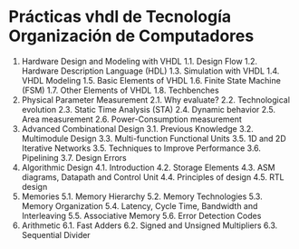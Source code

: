 # Prácticas vhdl de Tecnología Organización de Computadores

1. Hardware Design and Modeling with VHDL
 1.1. Design Flow
 1.2. Hardware Description Language (HDL)
 1.3. Simulation with VHDL
 1.4. VHDL Modeling
 1.5. Basic Elements of VHDL
 1.6. Finite State Machine (FSM)
 1.7. Other Elements of VHDL
 1.8. Techbenches
2. Physical Parameter Measurement
2.1. Why evaluate?
2.2. Technological evolution
2.3. Static Time Analysis (STA)
2.4. Dynamic behavior
2.5. Area measurement
2.6. Power-Consumption measurement
3. Advanced Combinational Design
 3.1. Previous Knowledge
 3.2. Multimodule Design
 3.3. Multi-function Functional Units
 3.5. 1D and 2D Iterative Networks
 3.5. Techniques to Improve Performance
 3.6. Pipelining
 3.7. Design Errors
4. Algorithmic Design
 4.1. Introduction
 4.2. Storage Elements
 4.3. ASM diagrams, Datapath and Control Unit
 4.4. Principles of design
 4.5. RTL design
5. Memories
 5.1. Memory Hierarchy
 5.2. Memory Technologies
 5.3. Memory Organization
 5.4. Latency, Cycle Time, Bandwidth and Interleaving
 5.5. Associative Memory
 5.6. Error Detection Codes
6. Arithmetic
 6.1. Fast Adders
 6.2. Signed and Unsigned Multipliers
 6.3. Sequential Divider
